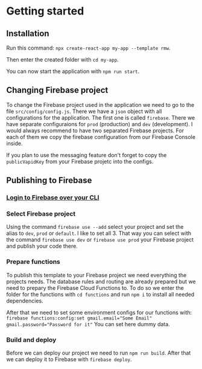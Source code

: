 # Getting started

## Installation

Run this command: `npx create-react-app my-app --template rmw`.

Then enter the created folder with `cd my-app`.

You can now start the application with `npm run start`.

## Changing Firebase project

To change the Firebase project used in the application we need to go to the file `src/config/config.js`. There we have a `json` object with all configurations for the application. The first one is called `firebase`. There we have separate configuraions for `prod` (production) and `dev` (development). I would always recommend to have two separated Firebase projects. For each of them we copy the firebase configuration from our Firebase Console inside. 

If you plan to use the messaging feature don't forget to copy the `publicVapidKey` from your Firebase projetc into the configs.

## Publishing to Firebase

### [Login to Firebase over your CLI](https://firebase.google.com/docs/cli)

### Select Firebase project

Using the command `firebase use --add` select your project and set the alias to `dev`, `prod` or `default`. I like to set all 3. That way you can select with the command `firebase use dev` or `firebase use prod` your Firebase project and publish your code there.

### Prepare functions
To publish this template to your Firebase project we need everything the projects needs. The database rules and routing are already prepared but we need to prepary the Firebase Cloud Functions to. To do so we enter the folder for the functions with `cd functions` and run `npm i` to install all needed dependencies.

After that we need to set some environment configs for our functions with: `firebase functions:config:set gmail.email="Some Email" gmail.password="Password for it"`
You can set here dummy data.

### Build and deploy

Before we can deploy our project we need to run `npm run build`.
After that we can deploy it to Firebase with `firebase deploy`.
